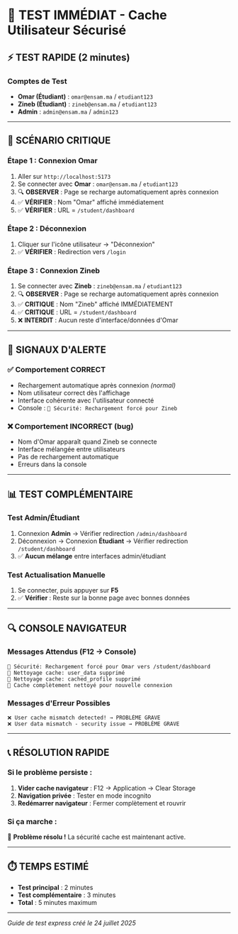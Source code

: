 # 🧪 TEST IMMÉDIAT - Cache Utilisateur Sécurisé

## ⚡ TEST RAPIDE (2 minutes)

### Comptes de Test
- **Omar (Étudiant)** : `omar@ensam.ma` / `etudiant123`
- **Zineb (Étudiant)** : `zineb@ensam.ma` / `etudiant123`
- **Admin** : `admin@ensam.ma` / `admin123`

---

## 🎯 SCÉNARIO CRITIQUE

### Étape 1 : Connexion Omar
1. Aller sur `http://localhost:5173`
2. Se connecter avec **Omar** : `omar@ensam.ma` / `etudiant123`
3. 🔍 **OBSERVER** : Page se recharge automatiquement après connexion
4. ✅ **VÉRIFIER** : Nom "Omar" affiché immédiatement
5. ✅ **VÉRIFIER** : URL = `/student/dashboard`

### Étape 2 : Déconnexion
1. Cliquer sur l'icône utilisateur → "Déconnexion"
2. ✅ **VÉRIFIER** : Redirection vers `/login`

### Étape 3 : Connexion Zineb
1. Se connecter avec **Zineb** : `zineb@ensam.ma` / `etudiant123`
2. 🔍 **OBSERVER** : Page se recharge automatiquement après connexion
3. ✅ **CRITIQUE** : Nom "Zineb" affiché IMMÉDIATEMENT
4. ✅ **CRITIQUE** : URL = `/student/dashboard`
5. ❌ **INTERDIT** : Aucun reste d'interface/données d'Omar

---

## 🚨 SIGNAUX D'ALERTE

### ✅ Comportement CORRECT
- Rechargement automatique après connexion *(normal)*
- Nom utilisateur correct dès l'affichage
- Interface cohérente avec l'utilisateur connecté
- Console : `🔄 Sécurité: Rechargement forcé pour Zineb`

### ❌ Comportement INCORRECT (bug)
- Nom d'Omar apparaît quand Zineb se connecte
- Interface mélangée entre utilisateurs
- Pas de rechargement automatique
- Erreurs dans la console

---

## 📊 TEST COMPLÉMENTAIRE

### Test Admin/Étudiant
1. Connexion **Admin** → Vérifier redirection `/admin/dashboard`
2. Déconnexion → Connexion **Étudiant** → Vérifier redirection `/student/dashboard`
3. ✅ **Aucun mélange** entre interfaces admin/étudiant

### Test Actualisation Manuelle
1. Se connecter, puis appuyer sur **F5**
2. ✅ **Vérifier** : Reste sur la bonne page avec bonnes données

---

## 🔍 CONSOLE NAVIGATEUR

### Messages Attendus (F12 → Console)
```
🔄 Sécurité: Rechargement forcé pour Omar vers /student/dashboard
🧽 Nettoyage cache: user_data supprimé
🧽 Nettoyage cache: cached_profile supprimé
🔄 Cache complètement nettoyé pour nouvelle connexion
```

### Messages d'Erreur Possibles
```
❌ User cache mismatch detected! → PROBLÈME GRAVE
❌ User data mismatch - security issue → PROBLÈME GRAVE
```

---

## 📞 RÉSOLUTION RAPIDE

### Si le problème persiste :
1. **Vider cache navigateur** : F12 → Application → Clear Storage
2. **Navigation privée** : Tester en mode incognito
3. **Redémarrer navigateur** : Fermer complètement et rouvrir

### Si ça marche :
🎉 **Problème résolu !** La sécurité cache est maintenant active.

---

## ⏱️ TEMPS ESTIMÉ

- **Test principal** : 2 minutes
- **Test complémentaire** : 3 minutes  
- **Total** : 5 minutes maximum

---

*Guide de test express créé le 24 juillet 2025*